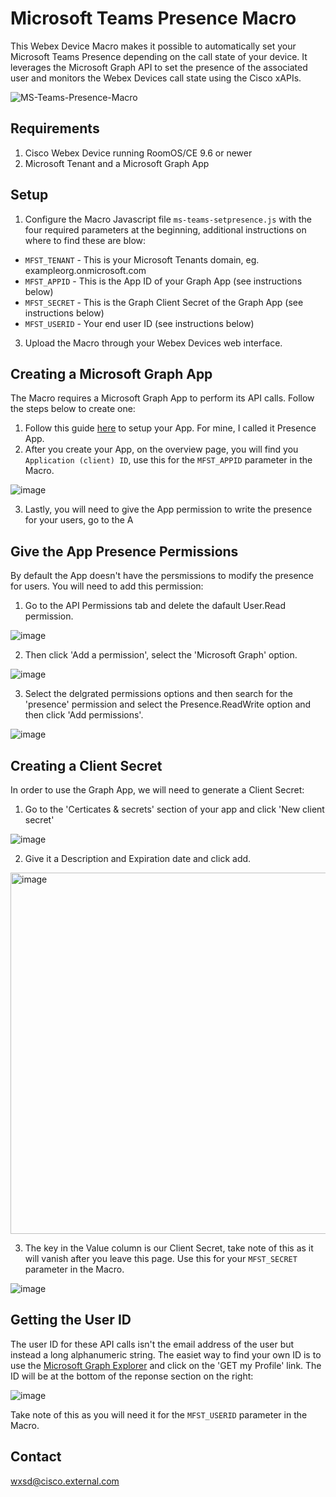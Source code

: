 #  Microsoft Teams Presence Macro
 
This Webex Device Macro makes it possible to automatically set your Microsoft Teams Presence depending on the call state of your device. It leverages the Microsoft Graph API to set the presence of the associated user and monitors the Webex Devices call state using the Cisco xAPIs.

![MS-Teams-Presence-Macro](https://user-images.githubusercontent.com/21026209/161542129-cae6671f-f50c-4fe0-9b6f-305a536c9987.png)

## Requirements
1. Cisco Webex Device running RoomOS/CE 9.6 or newer
2. Microsoft Tenant and a Microsoft Graph App

## Setup

1. Configure the Macro Javascript file ``ms-teams-setpresence.js`` with the four required parameters at the beginning, additional instructions on where to find these are blow:
* ``MFST_TENANT`` - This is your Microsoft Tenants domain, eg. exampleorg.onmicrosoft.com
* ``MFST_APPID`` - This is the App ID of your Graph App (see instructions below)
* ``MFST_SECRET`` - This is the Graph Client Secret of the Graph App (see instructions below)
* ``MFST_USERID`` - Your end user ID (see instructions below)
3. Upload the Macro through your Webex Devices web interface. 


## Creating a Microsoft Graph App
The Macro requires a Microsoft Graph App to perform its API calls. Follow the steps below to create one:
1. Follow this guide [here](https://docs.microsoft.com/en-us/onedrive/developer/rest-api/getting-started/app-registration?view=odsp-graph-online) to setup your App. For mine, I called it Presence App.
2. After you create your App, on the overview page, you will find you ``Application (client) ID``, use this for the ``MFST_APPID`` parameter in the Macro.

![image](https://user-images.githubusercontent.com/21026209/161583122-922273dc-e20f-4fa0-9f48-27995eb0c26b.png)

3. Lastly, you will need to give the App permission to write the presence for your users, go to the A



## Give the App Presence Permissions
By default the App doesn't have the persmissions to modify the presence for users. You will need to add this permission:
1. Go to the API Permissions tab and delete the dafault User.Read permission.

![image](https://user-images.githubusercontent.com/21026209/163387262-3d9a7881-f84a-437a-94bc-ae00f55a4811.png)

2. Then click 'Add a permission', select the 'Microsoft Graph' option.

![image](https://user-images.githubusercontent.com/21026209/163387868-2fbfb1e5-52d2-4b10-b5d5-028270480344.png)

3. Select the delgrated permissions options and then search for the 'presence' permission and select the Presence.ReadWrite option and then click 'Add permissions'.

![image](https://user-images.githubusercontent.com/21026209/163388797-4c673211-ef3e-4a5a-bd9c-9d182283dde0.png)




## Creating a Client Secret
In order to use the Graph App, we will need to generate a Client Secret:
1. Go to the 'Certicates & secrets' section of your app and click 'New client secret'

![image](https://user-images.githubusercontent.com/21026209/161586075-b964c883-af2a-4f5a-95fa-66a191e916cf.png)

2. Give it a Description and Expiration date and click add.

<img width="578" alt="image" src="https://user-images.githubusercontent.com/21026209/161584987-08593a53-1e6f-4757-978d-6fb51a226ddd.png">

3. The key in the Value column is our Client Secret, take note of this as it will vanish after you leave this page. Use this for your ``MFST_SECRET`` parameter in the Macro.

![image](https://user-images.githubusercontent.com/21026209/161585532-4e62555b-c945-47f5-a56a-a9ef8332a5b9.png)




## Getting the User ID
The user ID for these API calls isn't the email address of the user but instead a long alphanumeric string. The easiet way to find your own ID is to use the [Microsoft Graph Explorer](https://developer.microsoft.com/en-us/graph/graph-explorer) and click on the 'GET my Profile' link. The ID will be at the bottom of the reponse section on the right:

![image](https://user-images.githubusercontent.com/21026209/161586596-33cbc311-e5c9-41d2-b835-818ad1581805.png)


Take note of this as you will need it for the ``MFST_USERID`` parameter in the Macro.


## Contact

wxsd@cisco.external.com
